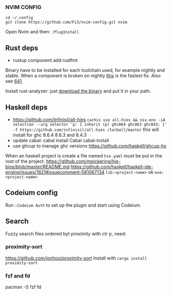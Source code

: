### NVIM CONFIG

```
cd ~/.config
git clone https://github.com/Fi3/nvim-config.git nvim
```
Open Nvim and then: `:PlugInstall`

## Rust deps

* rustup component add rustfmt

Binary have to be installed for each toolchain used, for example nightly and stable.
When a component is broken on nightly [this](https://github.com/rust-lang/rls#error-component-rls-is-unavailable-for-download-nightly) is the fastest fix. Also see [641](https://github.com/rust-lang/rls/issues/641).


Install rust-analyzer:
just [download the binary](https://rust-analyzer.github.io/manual.html#rust-analyzer-language-server-binary) and put it in your path.

## Haskell deps

* https://github.com/Infinisil/all-hies  `cachix use all-hies && nix-env -iA selection --arg selector 'p: { inherit (p) ghc864 ghc863 ghc843; }' -f https://github.com/infinisil/all-hies /tarball/master` this will install for ghc 8.6.4 8.6.3 and 8.4.3
* update cabal: cabal install Cabal cabal-install
* use ghcup to manage ghc versions https://github.com/haskell/ghcup-hs

When an haskell project is create a file named `hie.yaml` must be put in the root of the project.
https://github.com/mpickering/hie-bios/blob/master/README.md
https://github.com/haskell/haskell-ide-engine/issues/1621#issuecomment-581067134
`lib:<project-name>` ok `exe:<project-name>`

## Codeium config
Run `:Codeium Auth` to set up the plugin and start using Codeium.

## Search
Fuzzy search files ordered byt proximity with ctr p, need:

### proximity-sort
https://github.com/jonhoo/proximity-sort
Install with  `cargo install proximity-sort`


### fzf and fd
pacman -S fzf fd
